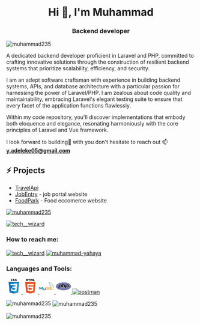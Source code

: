 <h1 align="center">Hi 👋, I'm Muhammad</h1>
<h3 align="center">Backend developer</h3>

<p align="left"> <img src="https://komarev.com/ghpvc/?username=muhammad235&label=Profile%20views&color=0e75b6&style=flat" alt="muhammad235" /> </p>

A dedicated backend developer proficient in Laravel and PHP, committed to crafting innovative solutions through the construction of resilient backend systems that prioritize scalability, efficiency, and security. 

I am an adept software craftsman with experience in building backend systems, APIs, and database architecture  with a particular passion for harnessing the power of Laravel/PHP. I am zealous about code quality and maintainability, embracing Laravel's elegant testing suite to ensure that every facet of the application functions flawlessly.

Within my code repository, you'll discover implementations that embody both eloquence and elegance, resonating harmoniously with the core principles of Laravel and Vue framework.

I look forward to building👯 with you don't hesitate to reach out 📫 **y.adeleke05@gmail.com**

## ⚡ Projects
<!-- PROJECTS START -->
* [TravelApi]((https://github.com/Muhammad235/Travel-Api))
* [JobEntry]((https://github.com/Muhammad235/Travel-Api)) - job portal website
* [FoodPark]((https://github.com/Muhammad235/Travel-Api)) - Food eccomerce website
<!-- PROJECTS END -->


<p align="left"> <a href="https://github.com/ryo-ma/github-profile-trophy"><img src="https://github-profile-trophy.vercel.app/?username=muhammad235" alt="muhammad235" /></a> </p>

<p align="left"> <a href="https://twitter.com/tech__wizard" target="blank"><img src="https://img.shields.io/twitter/follow/tech__wizard?logo=twitter&style=for-the-badge" alt="tech__wizard" /></a> </p>


<h3 align="left">How to reach me:</h3>
<p align="left">
<a href="https://twitter.com/tech__wizard" target="blank"><img align="center" src="https://raw.githubusercontent.com/rahuldkjain/github-profile-readme-generator/master/src/images/icons/Social/twitter.svg" alt="tech__wizard" height="30" width="40" /></a>
<a href="https://linkedin.com/in/muhammad-yahaya" target="blank"><img align="center" src="https://raw.githubusercontent.com/rahuldkjain/github-profile-readme-generator/master/src/images/icons/Social/linked-in-alt.svg" alt="muhammad-yahaya" height="30" width="40" /></a>
</p>

<h3 align="left">Languages and Tools:</h3>
<p align="left"> <a href="https://www.w3schools.com/css/" target="_blank" rel="noreferrer"> <img src="https://raw.githubusercontent.com/devicons/devicon/master/icons/css3/css3-original-wordmark.svg" alt="css3" width="40" height="40"/> </a> <a href="https://www.w3.org/html/" target="_blank" rel="noreferrer"> <img src="https://raw.githubusercontent.com/devicons/devicon/master/icons/html5/html5-original-wordmark.svg" alt="html5" width="40" height="40"/> </a> <a href="https://developer.mozilla.org/en-US/docs/Web/JavaScript" target="_blank" rel="noreferrer"> </a> <a href="https://www.mysql.com/" target="_blank" rel="noreferrer"> <img src="https://raw.githubusercontent.com/devicons/devicon/master/icons/mysql/mysql-original-wordmark.svg" alt="mysql" width="40" height="40"/> </a> <a href="https://www.php.net" target="_blank" rel="noreferrer"> <img src="https://raw.githubusercontent.com/devicons/devicon/master/icons/php/php-original.svg" alt="php" width="40" height="40"/> </a> <a href="https://postman.com" target="_blank" rel="noreferrer"> <img src="https://www.vectorlogo.zone/logos/getpostman/getpostman-icon.svg" alt="postman" width="40" height="40"/> </a> 
 
  </p>



<p><img align="left" src="https://github-readme-stats.vercel.app/api/top-langs?username=muhammad235&show_icons=true&locale=en&layout=compact" alt="muhammad235" /></p>

<p>&nbsp;<img align="center" src="https://github-readme-stats.vercel.app/api?username=muhammad235&show_icons=true&locale=en" alt="muhammad235" /></p>

<p><img align="center" src="https://github-readme-streak-stats.herokuapp.com/?user=muhammad235&" alt="muhammad235" /></p>